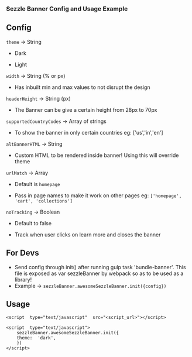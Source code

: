 ### Sezzle Banner Config and Usage Example

## Config
`theme` -> String

* Dark

* Light

  

`width` -> String (% or px)

* Has inbuilt min and max values to not disrupt the design

  

`headerHeight` -> String (px)

* The Banner can be give a certain height from 28px to 70px

  

`supportedCountryCodes` -> Array of strings

* To show the banner in only certain countries eg: ['us','in','en']

  

`altBannerHTML` -> String

* Custom HTML to be rendered inside banner! Using this will override theme

  

`urlMatch` -> Array

* Default is `homepage`

* Pass in page names to make it work on other pages eg: `['homepage', 'cart', 'collections']`


`noTracking` -> Boolean

* Default to false

* Track when user clicks on learn more and closes the banner


## For Devs
 * Send config through init() after running gulp task 'bundle-banner'. This file is exposed as var sezzleBanner by webpack so as to be used    as a library!
 * Example -> `sezzleBanner.awesomeSezzleBanner.init({config})`
  
## Usage 
```
<script  type="text/javascript"  src="<script_url>"></script>

<script  type="text/javascript">
    sezzleBanner.awesomeSezzleBanner.init({
    theme:  'dark',
    })
</script>
